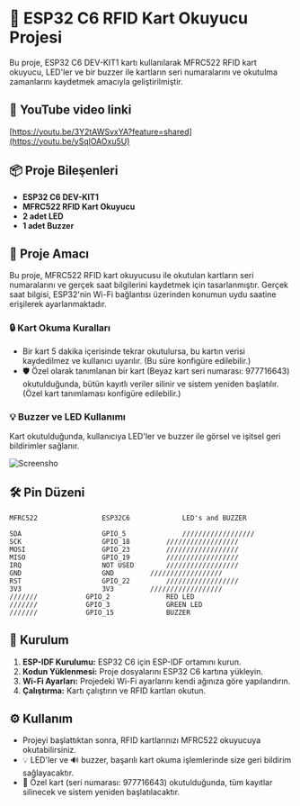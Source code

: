 # 🚀 ESP32 C6 RFID Kart Okuyucu Projesi

Bu proje, ESP32 C6 DEV-KIT1 kartı kullanılarak MFRC522 RFID kart okuyucu, LED'ler ve bir buzzer ile kartların seri numaralarını ve okutulma zamanlarını kaydetmek amacıyla geliştirilmiştir.

## 🎦 YouTube video linki
[https://youtu.be/3Y2tAWSvxYA?feature=shared](https://youtu.be/ySqlOAOxu5U)

## 📦 Proje Bileşenleri

- **ESP32 C6 DEV-KIT1**
- **MFRC522 RFID Kart Okuyucu**
- **2 adet LED**
- **1 adet Buzzer**

## 🎯 Proje Amacı

Bu proje, MFRC522 RFID kart okuyucusu ile okutulan kartların seri numaralarını ve gerçek saat bilgilerini kaydetmek için tasarlanmıştır. Gerçek saat bilgisi, ESP32'nin Wi-Fi bağlantısı üzerinden konumun uydu saatine erişilerek ayarlanmaktadır.

### 🔒 Kart Okuma Kuralları

- Bir kart 5 dakika içerisinde tekrar okutulursa, bu kartın verisi kaydedilmez ve kullanıcı uyarılır. (Bu süre konfigüre edilebilir.)
- 🛡️ Özel olarak tanımlanan bir kart (Beyaz kart seri numarası: 977716643) okutulduğunda, bütün kayıtlı veriler silinir ve sistem yeniden başlatılır. (Özel kart tanımlaması konfigüre edilebilir.)

### 💡 Buzzer ve LED Kullanımı

Kart okutulduğunda, kullanıcıya LED'ler ve buzzer ile görsel ve işitsel geri bildirimler sağlanır.



  ![Screensho](https://github.com/user-attachments/assets/938a5af7-d2cf-4ad5-aeaf-e53c35e3b4b9)

## 🛠️ Pin Düzeni

	MFRC522                ESP32C6             LED's and BUZZER

	SDA                    GPIO_5              //////////////////
	SCK                    GPIO_18		   //////////////////
	MOSI                   GPIO_23		   //////////////////
	MISO                   GPIO_19		   //////////////////
	IRQ                    NOT USED		   //////////////////
	GND                    GND		   //////////////////
	RST                    GPIO_22		   //////////////////
	3V3                    3V3		   //////////////////
	///////		       GPIO_2              RED LED
	///////		       GPIO_3              GREEN LED
	///////		       GPIO_15             BUZZER


## 🧩 Kurulum

1. **ESP-IDF Kurulumu:** ESP32 C6 için ESP-IDF ortamını kurun.
2. **Kodun Yüklenmesi:** Proje dosyalarını ESP32 C6 kartına yükleyin.
3. **Wi-Fi Ayarları:** Projedeki Wi-Fi ayarlarını kendi ağınıza göre yapılandırın.
4. **Çalıştırma:** Kartı çalıştırın ve RFID kartları okutun.

## ⚙️ Kullanım

- Projeyi başlattıktan sonra, RFID kartlarınızı MFRC522 okuyucuya okutabilirsiniz.
- 💡 LED'ler ve 🔊 buzzer, başarılı kart okuma işlemlerinde size geri bildirim sağlayacaktır.
- 🛑 Özel kart (seri numarası: 977716643) okutulduğunda, tüm kayıtlar silinecek ve sistem yeniden başlatılacaktır.
